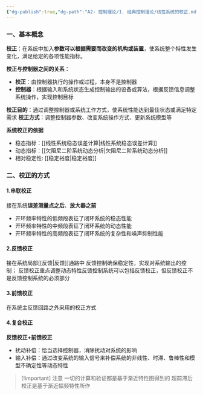 ```yaml
---
{"dg-publish":true,"dg-path":"A2- 控制理论/1. 经典控制理论/线性系统的校正.md","permalink":"/A2- 控制理论/1. 经典控制理论/线性系统的校正/","dgPassFrontmatter":true,"noteIcon":"","created":"2024-05-30T09:55:47.000+08:00","updated":"2025-08-28T21:53:13.740+08:00"}
---
```


### 一、基本概念
**校正**：在系统中加入**参数可以根据需要而改变的机构或装置**，使系统整个特性发生变化，满足给定的各项性能指标。


**校正与控制器之间的关系**：
- **校正**：由控制器执行的操作或过程，本身不是控制器 
- **控制器**：根据输入和系统状态生成控制输出的设备或算法，根据反馈信息调整系统操作，实现控制目标

**校正目的**：通过调整控制器或系统工作方式，使系统性能达到最佳状态或满足特定需求 
**校正方式**：调整控制器参数、改变系统操作方式、更新系统模型等


**系统校正的依据**
- 稳态指标：[[线性系统稳态误差计算\|线性系统稳态误差计算]]
- 动态指标：[[欠阻尼二阶系统动态分析\|欠阻尼二阶系统动态分析]]
- 相对稳定性: [[稳定裕度\|稳定裕度]]

### 二、校正的方式

#### 1.串联校正
接在系统**误差测量点之后**、**放大器之前**
- 开环频率特性的低频段表征了闭环系统的稳态性能
- 开环频率特性的中频段表征了闭环系统的动态性能
- 开环频率特性的高频段表征了闭环系统的复杂性和噪声抑制性能

#### 2.反馈校正
接在系统局部[[反馈\|反馈]]通路中
反馈控制确保稳定性，实现对系统输出的控制；
反馈校正重点调整动态特性反馈控制系统可以包括反馈校正，但反馈校正不是反馈控制系统的必须部分

#### 3.前馈校正
在系统主反馈回路之外采用的校正方式

#### 4.复合校正
**反馈校正+前馈校正**
- 扰动补偿：恰当选择控制器，消除扰动对系统的影响
- 输入补偿：通过改变系统的输入信号来补偿系统的非线性、时滞、鲁棒性和模型不确定性等动态特性

>[!important] 注意
>一切的计算和验证都是基于渐近特性图得到的
> 超前滞后校正是基于渐近幅频特性所作

